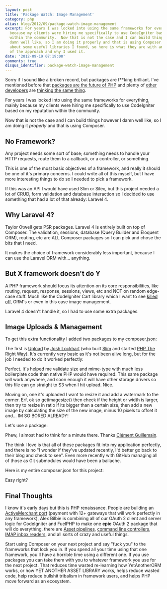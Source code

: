 ```yaml
---
layout: post
title: 'Package Watch: Image Management'
category: php
alias: blog/2012/09/package-watch-image-management
excerpt: For years I was locked into using the same frameworks for everything, mainly
  because my clients were hiring me specifically to use CodeIgniter based on my reputation
  within the community.  Now that is not the case and I can build things however I
  damn well like, so I am doing it properly and that is using Composer. I tweeted
  about some useful libraries I found, so here is what they are with an explanation
  of the approach and why I used it.
date: '2012-09-19 07:19:00'
comments: true
disqus_identifier: package-watch-image-management
---
```


Sorry if I sound like a broken record, but packages are f**king brilliant. I've mentioned before that [packages are the future of PHP][future] and plenty of [other developers][brad] are [thinking the same thing][fortr].

For years I was locked into using the same frameworks for everything, mainly because my clients were hiring me specifically to use CodeIgniter based on my reputation within the community. 

Now that is not the case and I can build things however I damn well like, so I am doing it _properly_ and that is using Composer.

## No Framework?

Any project needs some sort of base; something needs to handle your HTTP requests, route them to a callback, or a controller, or something. 

This is one of the most basic objectives of a framework, and really it should be one of it's primary concerns. I could write all of this myself, but I have more interesting things to do so I needed to pick a framework.

If this was an API I would have used Slim or Silex, but this project needed a lot of CRUD, form validation and database interaction so I decided to use something that had a lot of that already: Laravel 4. 

## Why Laravel 4?

Taylor Otwell gets PSR packages. Laravel 4 is entirely built on top of Composer. The validation, sessions, database (Query Builder and Eloquent ORM), routing, etc are ALL Composer packages so I can pick and chose the bits that I need. 

It makes the choice of framework considerably less important, because I can use the Laravel ORM with… anything.

## But X framework doesn't do Y

A PHP framework should focus its attention on its core responsibilities, like routing, request, response, sessions, views, etc and NOT on random edge-case stuff. Much like the CodeIgniter Cart library which I want to see [killed off](https://github.com/EllisLab/CodeIgniter/issues/214), ORM's or even in this case image management.

Laravel 4 doesn't handle it, so I had to use some extra packages.

## Image Uploads & Management

To get this extra functionality I added two packages to my composer.json:

<script src="https://gist.github.com/3748717.js?file=full composer.json"></script>

The first is [Upload][upload] by [Josh Lockhart][josh] (who built [Slim][slim] and started [PHP The Right Way][phptrw]). It's currently very basic as it's not been alive long, but for the job I needed to do it worked perfectly:

<script src="https://gist.github.com/3748717.js?file=upload"></script>
	
Perfect. It's helped me validate size and mime-type with much less boilerplate code than native PHP would have required. This same package will work anywhere, and soon enough it will have other storage drivers so  this file can go straight to S3 when I hit upload. Nice.

Moving on, one it's uploaded I want to resize it and add a watermark to the corner. Erf, ok so getimagesize() then check if the height or width is larger, then try to resize in ratio if its bigger than a certain size, then add a new image by calculating the size of the new image, minus 10 pixels to offset it and… IM SO BORED ALREADY! 

Let's use a package:

<script src="https://gist.github.com/3748717.js?file=watermark"></script>
	
Phew, I almost had to think for a minute there. Thanks [Clément Guillemain](https://github.com/Sybio).

The think I love is that all of these packages fit into my application perfectly, and there is no "I wonder if they've updated recently, I'd better go back to their blog and check to see". Even more recently with GitHub managing all of those as Git submodules would have been a ballache.

Here is my entire composer.json for this project:

<script src="https://gist.github.com/3748717.js?file=composer.json"></script>
   
Easy right?

## Final Thoughts

I know it's early days but this is PHP renaissance. People are building an [ActiveMerchant port](https://github.com/adrianmacneil/tala-payments) (payment with 12+ gateways that will work perfectly in any framework), Alex Bilbie is combining all of our OAuth 2 client and server logic for CodeIgniter and FuelPHP to make one **epic** OAuth 2 package that will do everything, there are [Asset pipelines](https://github.com/CHH/pipe), [command line controllers](https://github.com/nategood/commando), [IMAP inbox readers](https://github.com/tedivm/Fetch), and all sorts of crazy and useful things.

Start using Composer on your next project and say "fuck you" to the frameworks that lock you in. If you spend all your time using that one framework, you'll have a horrible time using a different one. If you use packages you can take them with you to whatever framework you use for the next project. That reduces time wasted re-learning how YetAnotherORM works, or how YET ANOTHER ASSET LIBRARY works, helps reduce wasted code, help reduce bullshit tribalism in framework users, and helps PHP move forward as an ecosystem.  



  [future]: /blog/2012/03/packages-the-way-forward-for-php
  [brad]: http://www.bradleyproctor.com/composer-the-future-of-php/
  [fortr]: http://blog.fortrabbit.com/handle-your-dependencies-with-php-composer/
  [upload]: https://github.com/codeguy/Upload
  [josh]: https://www.joshlockhart.com/
  [slim]: https://github.com/codeguy/slim
  [phptrw]: http://www.phptherightway.com/